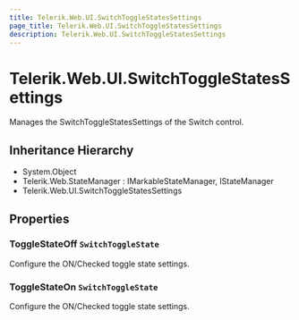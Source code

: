 ```yaml
---
title: Telerik.Web.UI.SwitchToggleStatesSettings
page_title: Telerik.Web.UI.SwitchToggleStatesSettings
description: Telerik.Web.UI.SwitchToggleStatesSettings
---
```


# Telerik.Web.UI.SwitchToggleStatesSettings

Manages the SwitchToggleStatesSettings of the Switch control.

## Inheritance Hierarchy

* System.Object
* Telerik.Web.StateManager : IMarkableStateManager, IStateManager
* Telerik.Web.UI.SwitchToggleStatesSettings

## Properties

###  ToggleStateOff `SwitchToggleState`

Configure the ON/Checked toggle state settings.

###  ToggleStateOn `SwitchToggleState`

Configure the ON/Checked toggle state settings.

